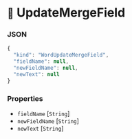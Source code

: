 # <small>:nut_and_bolt:</small> UpdateMergeField



### JSON

```js
{
  "kind": "WordUpdateMergeField",
  "fieldName": null,
  "newFieldName": null,
  "newText": null
}
```
### Properties

  - `fieldName` [`String`]
  - `newFieldName` [`String`]
  - `newText` [`String`]
